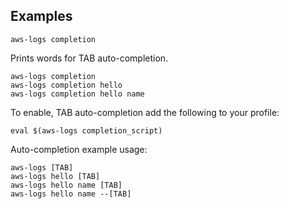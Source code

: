 ## Examples

    aws-logs completion

Prints words for TAB auto-completion.

    aws-logs completion
    aws-logs completion hello
    aws-logs completion hello name

To enable, TAB auto-completion add the following to your profile:

    eval $(aws-logs completion_script)

Auto-completion example usage:

    aws-logs [TAB]
    aws-logs hello [TAB]
    aws-logs hello name [TAB]
    aws-logs hello name --[TAB]
